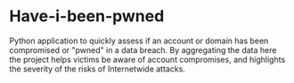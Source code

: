 # Have-i-been-pwned
 Python application to quickly assess if an account or domain has been compromised or "pwned" in a data breach. By aggregating the data here the project helps victims be aware of account compromises, and highlights the severity of the risks of Internetwide attacks. 
